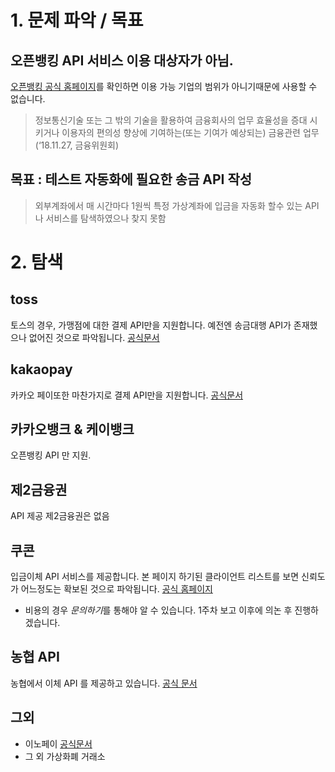 # 1. 문제 파악 / 목표
## 오픈뱅킹 API 서비스 이용 대상자가 아님.
[오픈뱅킹 공식 홈페이지](https://www.open-platform.or.kr/apt/content/openplatform?location=openPlatform2)를 확인하면 이용 가능 기업의 범위가 아니기때문에 사용할 수 없습니다.
> 정보통신기술 또는 그 밖의 기술을 활용하여 금융회사의 업무 효율성을 증대 시키거나 이용자의 편의성 향상에 기여하는(또는 기여가 예상되는) 금융관련 업무(‘18.11.27, 금융위원회)


## 목표 : 테스트 자동화에 필요한 송금 API 작성
> 외부계좌에서 매 시간마다 1원씩 특정 가상계좌에 입금을 자동화 할수 있는 API나 서비스를 탐색하였으나 찾지 못함


# 2. 탐색
## toss
토스의 경우, 가맹점에 대한 결제 API만을 지원합니다. 예전엔 송금대행 API가 존재했으나 없어진 것으로 파악됩니다. [공식문서](https://tossdev.github.io/) 

## kakaopay
카카오 페이또한 마찬가지로 결제 API만을 지원합니다. [공식문서](https://developers.kakao.com/docs/latest/ko/kakaopay/common)

## 카카오뱅크 & 케이뱅크
오픈뱅킹 API 만 지원.

## 제2금융권
API 제공 제2금융권은 없음

## 쿠콘 
입금이체 API 서비스를 제공합니다. 본 페이지 하기된 클라이언트 리스트를 보면 신뢰도가 어느정도는 확보된 것으로 파악됩니다. [공식 홈페이지](https://www.coocon.net/main_1002_02.act?APP_SRNO=473)

* 비용의 경우 *문의하기*를 통해야 알 수 있습니다. 1주차 보고 이후에 의논 후 진행하겠습니다.

## 농협 API
농협에서 이체 API 를 제공하고 있습니다. [공식 문서](https://developers.nonghyup.com/service/SE_3010)

## 그외
* 이노페이 [공식문서](http://web.innopay.co.kr/s_sort/p_instead)
* 그 외 가상화폐 거래소
